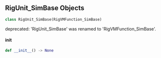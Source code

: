 ## RigUnit_SimBase Objects

```python
class RigUnit_SimBase(RigVMFunction_SimBase)
```

deprecated: 'RigUnit_SimBase' was renamed to 'RigVMFunction_SimBase'.

<a id="unreal.RigUnit_SimBase.__init__"></a>

#### __init__

```python
def __init__() -> None
```

<a id="unreal.RigVMFunction_AccumulateBase"></a>